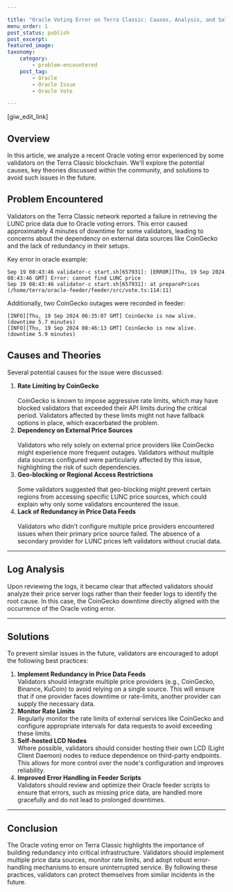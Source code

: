 ```yaml
---

title: "Oracle Voting Error on Terra Classic: Causes, Analysis, and Solutions"
menu_order: 1
post_status: publish
post_excerpt: 
featured_image: 
taxonomy:
    category:
        - problem-encountered
    post_tag:
        - Oracle
        - Oracle Issue
        - Oracle Vote

---
```


<p>[giw_edit_link]</p>

<!-- wp:heading -->
<h2 class="wp-block-heading" id="h-overview">Overview</h2>
<!-- /wp:heading -->

<!-- wp:paragraph -->
<p>In this article, we analyze a recent Oracle voting error experienced by some validators on the Terra Classic blockchain. We'll explore the potential causes, key theories discussed within the community, and solutions to avoid such issues in the future.</p>
<!-- /wp:paragraph -->

<!-- wp:heading -->
<h2 class="wp-block-heading">Problem Encountered</h2>
<!-- /wp:heading -->

<!-- wp:paragraph -->
<p>Validators on the Terra Classic network reported a failure in retrieving the LUNC price data due to Oracle voting errors. This error caused approximately 4 minutes of downtime for some validators, leading to concerns about the dependency on external data sources like CoinGecko and the lack of redundancy in their setups.</p>
<!-- /wp:paragraph -->

<!-- wp:paragraph -->
<p>Key error in oracle example:</p>
<!-- /wp:paragraph -->

<!-- wp:code -->
<pre class="wp-block-code"><code>Sep 19 08:43:46 validator-c start.sh&#91;657931]: &#91;ERROR]&#91;Thu, 19 Sep 2024 08:43:46 GMT] Error: cannot find LUNC price
Sep 19 08:43:46 validator-c start.sh&#91;657931]: at preparePrices (/home/terra/oracle-feeder/feeder/src/vote.ts:114:11)</code></pre>
<!-- /wp:code -->

<!-- wp:paragraph -->
<p>Additionally, two CoinGecko outages were recorded in feeder:</p>
<!-- /wp:paragraph -->

<!-- wp:code -->
<pre class="wp-block-code"><code>&#91;INFO]&#91;Thu, 19 Sep 2024 06:35:07 GMT] CoinGecko is now alive. (downtime 5.7 minutes)
&#91;INFO]&#91;Thu, 19 Sep 2024 08:46:13 GMT] CoinGecko is now alive. (downtime 5.9 minutes)</code></pre>
<!-- /wp:code -->

<!-- wp:heading -->
<h2 class="wp-block-heading" id="h-causes-and-theories">Causes and Theories</h2>
<!-- /wp:heading -->

<!-- wp:paragraph -->
<p>Several potential causes for the issue were discussed:</p>
<!-- /wp:paragraph -->

<!-- wp:list {"ordered":true} -->
<ol class="wp-block-list"><!-- wp:list-item -->
<li><strong>Rate Limiting by CoinGecko</strong><br><br>CoinGecko is known to impose aggressive rate limits, which may have blocked validators that exceeded their API limits during the critical period. Validators affected by these limits might not have fallback options in place, which exacerbated the problem.</li>
<!-- /wp:list-item -->

<!-- wp:list-item -->
<li><strong>Dependency on External Price Sources</strong><br><br>Validators who rely solely on external price providers like CoinGecko might experience more frequent outages. Validators without multiple data sources configured were particularly affected by this issue, highlighting the risk of such dependencies.</li>
<!-- /wp:list-item -->

<!-- wp:list-item -->
<li><strong>Geo-blocking or Regional Access Restrictions</strong><br><br>Some validators suggested that geo-blocking might prevent certain regions from accessing specific LUNC price sources, which could explain why only some validators encountered the issue.</li>
<!-- /wp:list-item -->

<!-- wp:list-item -->
<li><strong>Lack of Redundancy in Price Data Feeds</strong><br><br>Validators who didn’t configure multiple price providers encountered issues when their primary price source failed. The absence of a secondary provider for LUNC prices left validators without crucial data.</li>
<!-- /wp:list-item --></ol>
<!-- /wp:list -->

<!-- wp:separator -->
<hr class="wp-block-separator has-alpha-channel-opacity"/>
<!-- /wp:separator -->

<!-- wp:heading -->
<h2 class="wp-block-heading"><strong>Log Analysis</strong></h2>
<!-- /wp:heading -->

<!-- wp:paragraph -->
<p>Upon reviewing the logs, it became clear that affected validators should analyze their price server logs rather than their feeder logs to identify the root cause. In this case, the CoinGecko downtime directly aligned with the occurrence of the Oracle voting error.</p>
<!-- /wp:paragraph -->

<!-- wp:separator -->
<hr class="wp-block-separator has-alpha-channel-opacity"/>
<!-- /wp:separator -->

<!-- wp:heading -->
<h2 class="wp-block-heading"><strong>Solutions</strong></h2>
<!-- /wp:heading -->

<!-- wp:paragraph -->
<p>To prevent similar issues in the future, validators are encouraged to adopt the following best practices:</p>
<!-- /wp:paragraph -->

<!-- wp:list {"ordered":true} -->
<ol class="wp-block-list"><!-- wp:list-item -->
<li><strong>Implement Redundancy in Price Data Feeds</strong><br>Validators should integrate multiple price providers (e.g., CoinGecko, Binance, KuCoin) to avoid relying on a single source. This will ensure that if one provider faces downtime or rate-limits, another provider can supply the necessary data.</li>
<!-- /wp:list-item -->

<!-- wp:list-item -->
<li><strong>Monitor Rate Limits</strong><br>Regularly monitor the rate limits of external services like CoinGecko and configure appropriate intervals for data requests to avoid exceeding these limits.</li>
<!-- /wp:list-item -->

<!-- wp:list-item -->
<li><strong>Self-hosted LCD Nodes</strong><br>Where possible, validators should consider hosting their own LCD (Light Client Daemon) nodes to reduce dependence on third-party endpoints. This allows for more control over the node's configuration and improves reliability.</li>
<!-- /wp:list-item -->

<!-- wp:list-item -->
<li><strong>Improved Error Handling in Feeder Scripts</strong><br>Validators should review and optimize their Oracle feeder scripts to ensure that errors, such as missing price data, are handled more gracefully and do not lead to prolonged downtimes.</li>
<!-- /wp:list-item --></ol>
<!-- /wp:list -->

<!-- wp:separator -->
<hr class="wp-block-separator has-alpha-channel-opacity"/>
<!-- /wp:separator -->

<!-- wp:heading -->
<h2 class="wp-block-heading"><strong>Conclusion</strong></h2>
<!-- /wp:heading -->

<!-- wp:paragraph -->
<p>The Oracle voting error on Terra Classic highlights the importance of building redundancy into critical infrastructure. Validators should implement multiple price data sources, monitor rate limits, and adopt robust error-handling mechanisms to ensure uninterrupted service. By following these practices, validators can protect themselves from similar incidents in the future.</p>
<!-- /wp:paragraph -->
